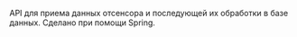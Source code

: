 API для приема данных отсенсора и последующей их обработки в базе данных. Сделано при помощи Spring.
